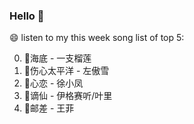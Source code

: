 

### Hello 👋

😄 listen to my this week song list of top 5:

0. 🌈海底 - 一支榴莲
1. 🌈伤心太平洋 - 左傲雪
2. 🌈心恋 - 徐小凤
3. 🌈谪仙 - 伊格赛听/叶里
4. 🌈邮差 - 王菲


